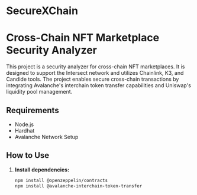 # SecureXChain

# Cross-Chain NFT Marketplace Security Analyzer

This project is a security analyzer for cross-chain NFT marketplaces. It is designed to support the Intersect network and utilizes Chainlink, K3, and Candide tools. The project enables secure cross-chain transactions by integrating Avalanche's interchain token transfer capabilities and Uniswap's liquidity pool management.


## Requirements
- Node.js
- Hardhat
- Avalanche Network Setup


## How to Use

1. **Install dependencies:**
   ```bash
   npm install @openzeppelin/contracts
   npm install @avalanche-interchain-token-transfer


